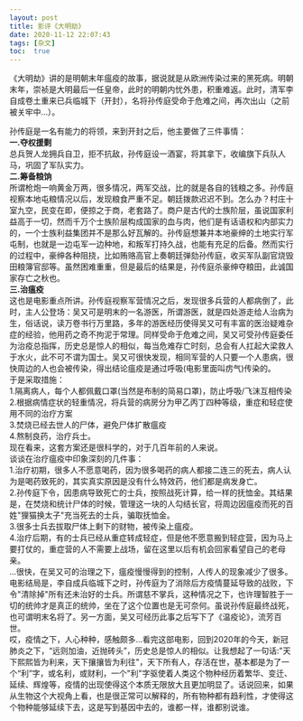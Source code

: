 ```yaml
---
layout: post
title: 影评《大明劫》
date: 2020-11-12 22:07:43
tags: [杂文]
toc:  true
---
```


《大明劫》讲的是明朝末年瘟疫的故事，据说就是从欧洲传染过来的黑死病。明朝末年，崇祯是大明最后一任皇帝，此时的明朝内忧外患，积重难返。此时，清军李自成卷土重来已兵临城下（开封），名将孙传庭受命于危难之间，再次出山（之前被关牢中…）。  

孙传庭是一名有能力的将领，来到开封之后，他主要做了三件事情：  
**一.夺权援剿**  
总兵贺人龙拥兵自卫，拒不抗敌，孙传庭设一酒宴，将其拿下，收编旗下兵队人马，巩固了军队实力。  
**二.筹备粮饷**  
所谓枪炮一响黄金万两，很多情况，两军交战，比的就是各自的钱粮之多。孙传庭视察本地屯粮情况以后，发现粮食严重不足。朝廷拨款迟迟不到。怎么办？村庄十室九空，民变在即，便掠之于商，老套路了。商户是古代的士族阶层，虽说国家利益高于一切，然而千万个士族阶层构成国家的血与肉，他们是有话语权和内部实力的，一个士族利益集团并不是那么好瓦解的。孙传庭想兼并本地豪绅的土地实行军屯制，也就是一边屯军一边种地，和叛军打持久战，也能有充足的后备。然而实行的过程中，豪绅各种阻挠，比如贿赂高官上奏朝廷弹劾孙传庭，收买军队副官烧毁田粮簿官邸等。虽然困难重重，但是最后的结果是，孙传庭杀豪绅夺粮田，此诚国家存亡之秋也。  
**三.治瘟疫**  
这也是电影重点所讲。孙传庭视察军营情况之后，发现很多兵营的人都病倒了，此时，主人公登场：吴又可是明末的一名游医，所谓游医，就是四处游走给人治病为生，俗话说，读万卷书行万里路，多年的游医经历使得吴又可有丰富的医治疑难杂症的经验，他用药之奇不拘泥于常理。同样受命于危难之间，吴又可受孙传庭委任为治疫总指挥，历史总是惊人的相似，每当危难存亡时刻，总会有人扛起大梁救人于水火，此不可不谓为国士。吴又可很快发现，相同军营的人只要一个人患病，很快周边的人也会被传染，得出结论瘟疫是通过呼吸(电影里面叫疠气)传染的。  
于是采取措施：  
1.隔离病人，每个人都佩戴口罩(当然是布制的简易口罩)，防止呼吸/飞沫互相传染  
2.根据病情症状的轻重情况，将兵营的病房分为甲乙丙丁四种等级，重症和轻症使用不同的治疗方案  
3.焚烧已经去世人的尸体，避免尸体扩散瘟疫  
4.熬制良药，治疗兵士。  
现在看来，这套方案还是很科学的，对于几百年前的人来说。  
谈谈在治疗瘟疫中印象深刻的几件事：  
1.治疗初期，很多人不愿意喝药，因为很多喝药的病人都接二连三的死去，病人认为是喝药致死的，其实真实原因是没有什么特效药，他们都是病发身亡。  
2.孙传庭下令，因患病导致死亡的士兵，按照战死计算，给一样的抚恤金。其结果是，在焚烧和统计尸体的时候，管理这一块的人勾结长官，将周边因瘟疫而死的百姓"狸猫换太子"充当死去的士兵，骗取抚恤金。  
3.很多士兵去拔取尸体上剩下的财物，被传染上瘟疫。  
4.治疗后期，有的士兵已经从重症转成轻症，但是他不愿意搬到轻症营，因为马上要打仗的，重症营的人不需要上战场，留在这里以后有机会回家看望自己的老母亲。  
...很快，在吴又可的治理之下，瘟疫慢慢得到的控制，人传人的现象减少了很多。  
电影结局是，李自成兵临城下之时，孙传庭为了消除后方疫情蔓延导致的战败，下令"清除掉"所有还未治好的士兵。所谓慈不掌兵，这种情况之下，也许理智胜于一切的统帅才是真正的统帅，坐在了这个位置也是无可奈何。虽说孙传庭最终战死，也可谓明末名将了。另一方面，吴又可经历此事之后写下了《温疫论》，流芳百世。  
哎，疫情之下，人心种种，感触颇多...看完这部电影，回到2020年的今天，新冠肺炎之下，“远则加油，近抛砖头”，历史总是惊人的相似。让我想起了一句话:"天下熙熙皆为利来，天下攘攘皆为利往"，天下所有人，存活在世，基本都是为了一个“利”字，或名利，或财利，一个"利"字驱使着人类这个物种经历着繁华、变迁、延续、辉煌等，疫情的出现使得这个本质无限放大且更加明显了。话说回来，如果从生物这个大视角上看，也是很正常可以解释的，所有物种都有趋利性，才使得这个物种能够延续下去，这是写到基因中去的，谁都一样，谁都别说谁。
